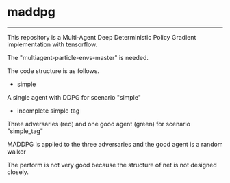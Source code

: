 # maddpg

------

This repository is a Multi-Agent Deep Deterministic Policy Gradient implementation with tensorflow. 

The "multiagent-particle-envs-master" is needed.

The code structure is as follows.



- simple

A single agent with DDPG for scenario "simple"

- incomplete simple tag

Three adversaries (red) and one good agent (green) for scenario "simple_tag"

MADDPG is applied to the three adversaries and the good agent is a random walker 

The perform is not very good because the structure of net is not designed closely.
